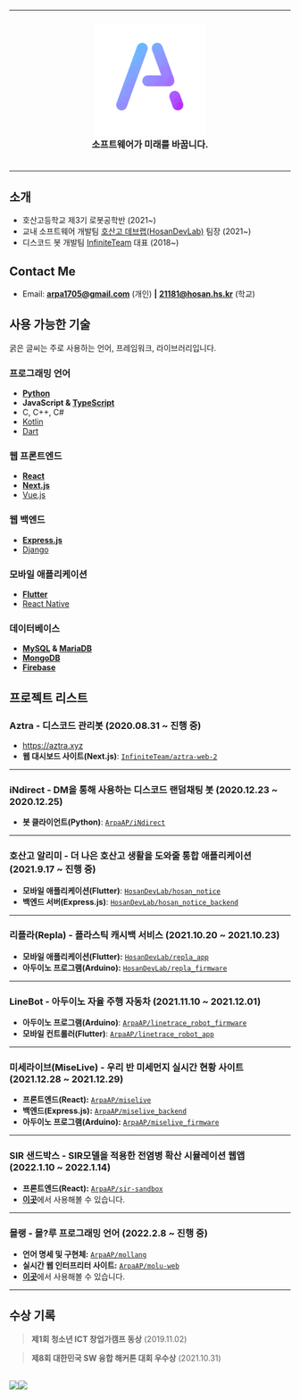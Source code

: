 <hr>
<h3 align="center">
  <img src="./avatar.png" width="200" height="200" />
  <div>소프트웨어가 미래를 바꿉니다.</div>
  <br>
</h3>
<hr>

## 소개
- 호산고등학교 제3기 로봇공학반 (2021~)
- 교내 소프트웨어 개발팀 [호산고 데브랩(HosanDevLab)](https://github.com/HosanDevLab) 팀장 (2021~)
- 디스코드 봇 개발팀 [InfiniteTeam](https://inft.kr) 대표 (2018~)

## Contact Me
- Email: [**arpa1705@gmail.com**](mailto:arpa1705@gmail.com) (개인) **|** [**21181@hosan.hs.kr**](mailto:21181@hosan.hs.kr) (학교)

## 사용 가능한 기술
굵은 글씨는 주로 사용하는 언어, 프레임워크, 라이브러리입니다.

### 프로그래밍 언어
- [**Python**](https://www.python.org)
- **JavaScript & [TypeScript](https://www.typescriptlang.org)**
- C, C++, C#
- [Kotlin](https://kotlinlang.org)
- [Dart](https://dart.dev)

### 웹 프론트엔드
- [**React**](https://ko.reactjs.org)
- [**Next.js**](https://nextjs.org)
- [Vue.js](https://vuejs.org)

### 웹 백엔드
- [**Express.js**](https://expressjs.com)
- [Django](https://www.djangoproject.com)

### 모바일 애플리케이션
- [**Flutter**](https://flutter.dev)
- [React Native](https://reactnative.dev)

### 데이터베이스
- **[MySQL](https://www.mysql.com) & [MariaDB](https://mariadb.org)**
- [**MongoDB**](https://www.mongodb.com)
- [**Firebase**](https://firebase.google.com)

## 프로젝트 리스트

### Aztra - 디스코드 관리봇 (2020.08.31 ~ 진행 중)
- https://aztra.xyz
- **웹 대시보드 사이트(Next.js)**: [`InfiniteTeam/aztra-web-2`](https://github.com/InfiniteTeam/aztra-web-2)

<hr>

### iNdirect - DM을 통해 사용하는 디스코드 랜덤채팅 봇 (2020.12.23 ~ 2020.12.25)
- **봇 클라이언트(Python)**: [`ArpaAP/iNdirect`](https://github.com/ArpaAP/iNdirect)

<hr>

### 호산고 알리미 - 더 나은 호산고 생활을 도와줄 통합 애플리케이션 (2021.9.17 ~ 진행 중)
- **모바일 애플리케이션(Flutter)**: [`HosanDevLab/hosan_notice`](https://github.com/HosanDevLab/hosan_notice)
- **백엔드 서버(Express.js)**: [`HosanDevLab/hosan_notice_backend`](https://github.com/HosanDevLab/hosan_notice_backend)

<hr>

### 리플라(Repla) - 플라스틱 캐시백 서비스 (2021.10.20 ~ 2021.10.23)
- **모바일 애플리케이션(Flutter):** [`HosanDevLab/repla_app`](https://github.com/HosanDevLab/repla_app)
- **아두이노 프로그램(Arduino):** [`HosanDevLab/repla_firmware`](https://github.com/HosanDevLab/repla_firmware)

<hr>

### LineBot - 아두이노 자율 주행 자동차 (2021.11.10 ~ 2021.12.01)
- **아두이노 프로그램(Arduino)**: [`ArpaAP/linetrace_robot_firmware`](https://github.com/ArpaAP/linetrace_robot_firmware)
- **모바일 컨트롤러(Flutter)**: [`ArpaAP/linetrace_robot_app`](https://github.com/ArpaAP/linetrace_robot_app)

<hr>

### 미세라이브(MiseLive) - 우리 반 미세먼지 실시간 현황 사이트 (2021.12.28 ~ 2021.12.29)
- **프론트엔드(React):** [`ArpaAP/miselive`](https://github.com/ArpaAP/miselive)
- **백엔드(Express.js):** [`ArpaAP/miselive_backend`](https://github.com/ArpaAP/miselive_backend)
- **아두이노 프로그램(Arduino):** [`ArpaAP/miselive_firmware`](https://github.com/ArpaAP/miselive_firmware)

<hr>

### SIR 샌드박스 - SIR모델을 적용한 전염병 확산 시뮬레이션 웹앱 (2022.1.10 ~ 2022.1.14)
- **프론트엔드(React):** [`ArpaAP/sir-sandbox`](https://github.com/ArpaAP/sir-sandbox)
- [**이곳**](https://sir.inft.kr)에서 사용해볼 수 있습니다.

<hr>

### 몰랭 - 몰?루 프로그래밍 언어 (2022.2.8 ~ 진행 중)
- **언어 명세 및 구현체:** [`ArpaAP/mollang`](https://github.com/ArpaAP/mollang)
- **실시간 웹 인터프리터 사이트:** [`ArpaAP/molu-web`](https://github.com/ArpaAP/molu-web)
- [**이곳**](https://molu.vercel.app)에서 사용해볼 수 있습니다.

<hr>

## 수상 기록

> **제1회 청소년 ICT 창업가캠프 동상** (2019.11.02)

> **제8회 대한민국 SW 융합 해커톤 대회 우수상** (2021.10.31)
<br>

<div style="display: flex;">
  <img src="https://github-readme-stats.vercel.app/api?username=ArpaAP&count_private=true&show_icons=true&theme=vue" />
  <img src="https://github-readme-stats.vercel.app/api/top-langs/?username=ArpaAP&layout=compact&theme=vue&count_private=true" />
</div>
